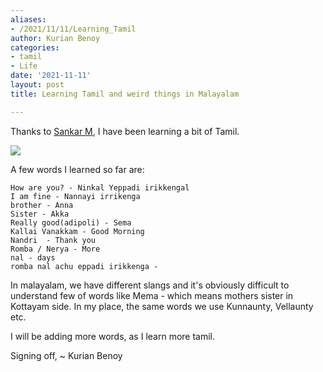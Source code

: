 ```yaml
---
aliases:
- /2021/11/11/Learning_Tamil
author: Kurian Benoy
categories:
- tamil
- Life
date: '2021-11-11'
layout: post
title: Learning Tamil and weird things in Malayalam

---
```


Thanks to [Sankar M](https://www.linkedin.com/in/sankara-raman-m-a516b295/), I have been learning a bit of Tamil.

![](https://upload.wikimedia.org/wikipedia/commons/thumb/1/10/Evolution_of_Vatteluttu_and_Tamil_scripts.gif/350px-Evolution_of_Vatteluttu_and_Tamil_scripts.gif)

A few words I learned so far are:

```
How are you? - Ninkal Yeppadi irikkengal
I am fine - Nannayi irrikenga
brother - Anna
Sister - Akka
Really good(adipoli) - Sema 
Kallai Vanakkam - Good Morning
Nandri  - Thank you
Romba / Nerya - More
nal - days
romba nal achu eppadi irikkenga -
```

In malayalam, we have different slangs and it's obviously difficult to understand few of words like
Mema - which means mothers sister in Kottayam side. In my place, the same words we use Kunnaunty, Vellaunty etc.

I will be adding more words, as I learn more tamil.

Signing off,
~ Kurian Benoy
